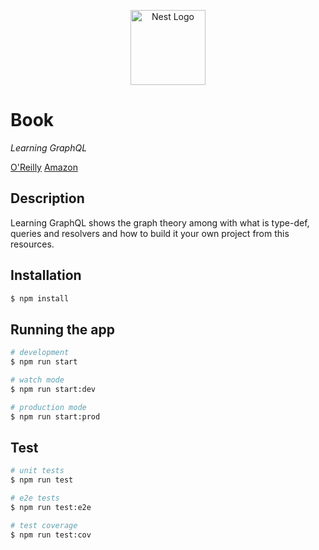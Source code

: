 <p align="center">
  <a href="http://nestjs.com/" target="blank"><img src="https://nestjs.com/img/logo_text.svg" width="120" alt="Nest Logo" /></a>
</p>

# Book
*Learning GraphQL*

[O'Reilly](https://learning.oreilly.com/library/view/learning-graphql/9781492030706/)
[Amazon](https://learning.oreilly.com/library/view/learning-graphql/9781492030706/)

## Description

Learning GraphQL shows the graph theory among with what is type-def, queries and resolvers and how to build it your own project from this resources.

## Installation

```bash
$ npm install
```

## Running the app

```bash
# development
$ npm run start

# watch mode
$ npm run start:dev

# production mode
$ npm run start:prod
```

## Test

```bash
# unit tests
$ npm run test

# e2e tests
$ npm run test:e2e

# test coverage
$ npm run test:cov
```